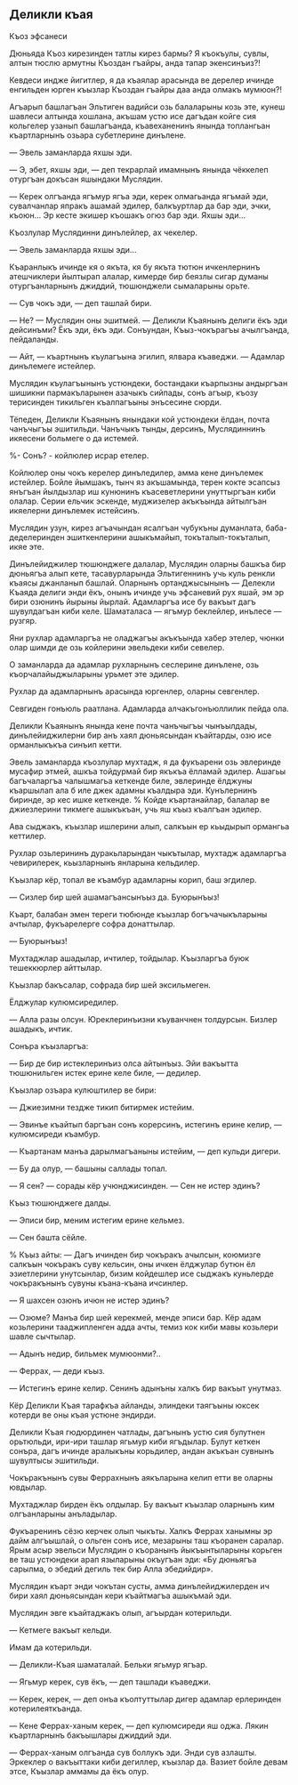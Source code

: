 ## Деликли къая

Къоз эфсанеси

Дюньяда Къоз кирезинден татлы кирез бармы?
Я къокъулы, сувлы, алтын тюслю армутны Къоздан гъайры, анда тапар экенсинъиз?!

Кевдеси индже йигитлер, я да къаялар арасында ве дерелер ичинде енгильден юрген къызлар Къоздан гъайры даа анда олмакъ мумюон?!

Агъарып башлагъан Эльтиген вадийси озь балаларыны козь эте, кунеш шавлеси алтында хошлана, акъшам устю исе дагъдан койге сия кольгелер узанып башлагъанда, къавеханенинъ янында топлангьан къартларнынъ озьара субетлерине динълене.

— Эвель заманларда яхшы эди.

— Э, эбет, яхшы эди, — деп текрарлай имамнынъ янында чёккелеп отургъан докъсан яшындаки Муслядин.

— Керек олгъанда ягъмур ягъа эди, керек олмагьанда ягъмай эди, сувалчанлар япракъ ашамай эдилер, балкъуртлар да бар эди, эчки, къоюн...
Эр кесте экишер къошакъ огюз бар эди.
Яхшы эди...

Къозлулар Муслядинни динълейлер, ах чекелер.

— Эвель заманларда яхшы эди...

Къаранлыкъ ичинде кя о якъта, кя бу якъта тютюн ичкенлернинъ атешчиклери йылтырап алалар, кимерде бир беязлы сигар думаны отургъанларнынъ джиддий, тюшюнджели сымаларыны орьте.

— Сув чокъ эди, — деп ташлай бири.

— Не?
— Муслядин оны эшитмей.
— Деликли Къаянынъ делиги ёкъ эди дейсинъми?
Ёкъ эди, ёкъ эди.
Сонъундан, Къыз-чокърагъы ачылгъанда, пейдаланды.

— Айт, — къартнынъ къулагъына эгилип, ялвара къаведжи.
— Адамлар динълемеге истейлер.

Муслядин къулагъынынъ устюндеки, бостандаки къарпызны андыргъан шишикни пармакъларынен азачыкъ сийпады, сонъ агъыр, къозу терисинден тикильген къалпагъыны энъсесине сюрди.

Тёпеден, Деликли Къаянынъ янындаки кой устюндеки ёлдан, почта чанъчыгъы эшитильди.
Чанъчыкъ тынды, дерсинъ, Муслядиннинъ икяесени больмеге о да истемей.

%- Сонъ? - койлюлер исрар етелер.

Койлюлер оны чокъ керелер динъледилер, амма кене динълемек истейлер.
Бойле йымшакъ, тынч яз акъшамында, терен кокте эсапсыз янъгъан йылдызлар иш кунюнинъ къасеветлерини унуттыргъан киби олалар.
Серии ельчик эскенде, муджизелер акъкъында айтылгъан икяелерни динълемек истейсинъ.

Муслядин узун, кирез агъачындан ясалгъан чубукъны думанлата, баба-деделеринден эшиткенлерини ашыкъмайып, токъталып-токъталып, икяе эте.

Динълейиджилер тюшюнджеге далалар, Муслядин оларны башкъа бир дюньягъа алып кете, тасавурларында Эльтигеннинъ учь куль ренкли къаясы джанланып башлай.
Оларнынъ ортанджысынынъ — Делекли Къаяда делиги энди ёкъ, онынъ ичинде учь эфсаневий рух яшай, эм эр бири озюнинъ йырыны йырлай.
Адамларгъа исе бу вакъыт дагъ шувулдагъан киби келе.
Шаматаласа — ягъмур беклейлер, инълесе — рузгяр.

Яни рухлар адамларгъа не оладжагъы акъкъында хабер этелер, чюнки олар шимди де озь койлерини эвельдеки киби севелер.

О заманларда да адамлар рухларнынъ сеслерине динълене, озь къорчалайыджыларыны урьмет эте эдилер.

Рухлар да адамларнынъ арасында юргенлер, оларны севгенлер.

Севгиден гонъюль раатлана.
Адамларда алчакъгонъюллилик пейда ола.

Деликли Къаянынъ янында кене почта чанъчыгъы чынъылдады, динълейиджилерни бир анъ хаял дюньясындан къайтарды, озю исе орманлыкъкъа синъип кетти.

Эвель заманларда къозлулар мухтадж, я да фукъарени озь эвлеринде мусафир этмей, ашкъа тойдурмай бир якъкъа ёлламай эдилер.
Ашагьы багъчаларгъа чалышмагьа кеткенде биле, эвлеринде ёлджуны къаршылап ала б иле джек адамны къалдыра эди.
Кунълернинъ биринде, эр кес ишке кеткенде.
% Койде къартанайлар, балалар ве джиезлерини тикмеге ашыкъкъан, учь яш къыз къалгъан эдилер.

Ава сыджакъ, къызлар ишлерини алып, салкъын ер кьыдырып ормангьа кеттилер.

Рухлар озьлерининъ дуракьларындан чыкътылар, мухтадж адамларгъа чевирилерек, кьызларнынъ янларына кельдилер.

Къызлар кёр, топал ве къамбур адамларны корип, баш эгдилер.

— Сизлер бир шей ашамагъансынъыз да.
Буюрынъыз!

Къарт, балабан эмен тереги тюбюнде къызлар богъчачыкъларыны ачтылар, фукъарелерге софра донаттылар.

— Буюрынъыз!

Мухтаджлар ашадылар, ичтилер, тойдылар.
Къызларгъа буюк тешеккюрлер айттылар.

Къызлар бакъсалар, софрада бир шей эксильмеген.

Ёлджулар кулюмсиредилер.

— Алла разы олсун.
Юреклеринъизни къуванчнен толдурсын.
Бизлер ашадыкъ, ичтик.

Сонъра къызларгъа:

— Бир де бир истеклеринъиз олса айтынъыз.
Эйи вакъытта тюшюнильген истек ерине келе биле, — дедилер.

Къызлар озъара кулюштилер ве бири:

— Джиезимни тездже тикип битирмек истейим.

— Эвинъе къайтып баргъан сонъ корерсинъ, истегинъ ерине келир, — кулюмсиреди къамбур.

— Къартанам манъа дарылмагъаныны истейим, — деп кульди дигери.

— Бу да олур, — башыны саллады топал.

— Я сен? — сорады кёр учюнджисинден.
— Сен не истер эдинъ?

Къыз тюшюнджеге далды.

— Эписи бир, меним истегим ерине кельмез.

— Сен башта сёйле.

% Къыз айты:
— Дагъ ичинден бир чокъракъ ачылсын, коюмизге салкъын чокъракъ суву кельсин, оны ичкен ёлджулар бутюн ёл эзиетлерини унутсынлар, бизим койдешлер исе сыджакъ куньлерде чокъракънынъ сувуны къана-къана ичсинлер.

— Я шахсен озюнъ ичюн не истер эдинъ?

— Озюме?
Манъа бир шей керекмей, менде эписи бар.
Кёр адам козьлерини тааджипленген адда ачты, темиз кок киби мавы козьлери шавле сычтылар.

— Адынъ недир, бильмек мумюонми?..

— Феррах, — деди къыз.

— Истегинъ ерине келир.
Сенинъ адынъны халкъ бир вакъыт унутмаз.

Кёр Деликли Къая тарафкъа айланды, элиндеки таягъыны юксек котерди ве оны къая устюне эндирди.

Деликли Къая гюдюрдинен чатлады, дагънынъ устю сия булутнен орьтюльди, ири-ири ташлар ягьмур киби ягъдылар.
Булут кеткен сонъра, дагъ ичинде аралыкъны корьдилер, андан акъкъан сувнынъ шувултысы эшитильди.

Чокъракънынъ сувы Феррахнынъ аякъларына келип етти ве оларны ювдылар.

Мухтаджлар бирден ёкъ олдылар.
Бу вакъыт къызлар оларнынъ ким олгъанларыны анъладылар.

Фукъаренинъ сёзю керчек олып чыкъты.
Халкъ Феррах ханымны эр дайм алгъышлай, о ольген сонъ исе, мезарыны таш къоранен саралар.
Ярым асыр эвельси Муслядин о къоранынъ йыкъынтыларыны корьген ве таш устюндеки арап языларыны окъугъан эди:
«Бу дюньягъа сарылма, о эбедий дегиль тек бир Алла эбедийдир».

Муслядин къарт энди чокътан сусты, амма динълейиджилерден ич бири хаял дюньясындан кери къайтмагъа ашыкъмай эди.

Муслядин эвге къайтаджакъ олып, агъырдан котерильди.

— Кетмеге вакъыт кельди.

Имам да котерильди.

— Деликли-Къая шаматалай.
Бельки ягьмур ягъар.

— Ягьмур керек, сув ёкъ, — деп ташлади къаведжи.

— Керек, керек, — деп онъа къолтуттылар дигер адамлар ерлеринден котерилеяткъанда.

— Кене Феррах-ханым керек, — деп кулюмсиреди яш оджа.
Лякин къартларнынъ бакъышлары джиддий эди.

— Феррах-ханым олгъанда сув боллукъ эди.
Энди сув азлашты.
Эркеклер о вакъыттаки киби дегиллер, къызлар да.
Вазиет бойле девам этсе, Къызлар аммамы да ёкъ олур.
